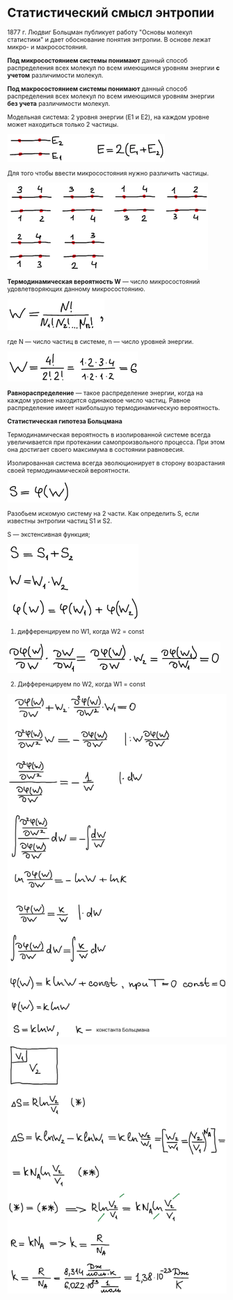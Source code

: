# Статистический смысл энтропии

1877 г. Людвиг Больцман публикует работу "Основы молекул статистики" и дает обоснование понятия энтропии. В основе лежат микро- и макросостояния.

**Под микросостоянием системы понимают** данный способ распределения всех молекул по всем имеющимся уровням энергии **с учетом** различимости молекул.

**Под макросостоянием системы понимают** данный способ распределения всех молекул по всем имеющимся уровням энергии **без учета** различимости молекул.

Модельная система: 2 уровня энергии (E1 и E2), на каждом уровне может находиться только 2 частицы.

![](../images/fh/statisticheskij-smysl-ehntropii/statisticheskij-smysl-ehntropii_clip_image001.png)

Для того чтобы ввести микросостояния нужно различить частицы.

![](../images/fh/statisticheskij-smysl-ehntropii/statisticheskij-smysl-ehntropii_clip_image001_0000.png)

**Термодинамическая вероятность W** — число микросостояний удовлетворяющих данному микросостоянию.

![](../images/fh/statisticheskij-smysl-ehntropii/statisticheskij-smysl-ehntropii_clip_image001_0001.png)

где N — число частиц в системе, n — число уровней энергии.

![](../images/fh/statisticheskij-smysl-ehntropii/statisticheskij-smysl-ehntropii_clip_image001_0002.png)

**Равнораспределение** — такое распределение энергии, когда на каждом уровне находится одинаковое число частиц. Равное распределение имеет наибольшую термодинамическую вероятность.

**Статистическая гипотеза Больцмана**

Термодинамическая вероятность в изолированной системе всегда увеличивается при протекании самопроизвольного процесса. При этом она достигает своего максимума в состоянии равновесия.

Изолированная система всегда эволюционирует в сторону возрастания своей термодинамической вероятности.

![](../images/fh/statisticheskij-smysl-ehntropii/statisticheskij-smysl-ehntropii_clip_image001_0003.png)

Разобьем искомую систему на 2 части. Как определить S, если известны энтропии частиц S1 и S2.

S — экстенсивная функция;

![](../images/fh/statisticheskij-smysl-ehntropii/statisticheskij-smysl-ehntropii_clip_image001_0004.png)

1) дифференцируем по W1, когда W2 = const

![](../images/fh/statisticheskij-smysl-ehntropii/statisticheskij-smysl-ehntropii_clip_image001_0005.png)

2) Дифференцируем по W2, когда W1 = const

![](../images/fh/statisticheskij-smysl-ehntropii/statisticheskij-smysl-ehntropii_clip_image001_0006.png)

![](../images/fh/statisticheskij-smysl-ehntropii/statisticheskij-smysl-ehntropii_clip_image001_0007.png)

